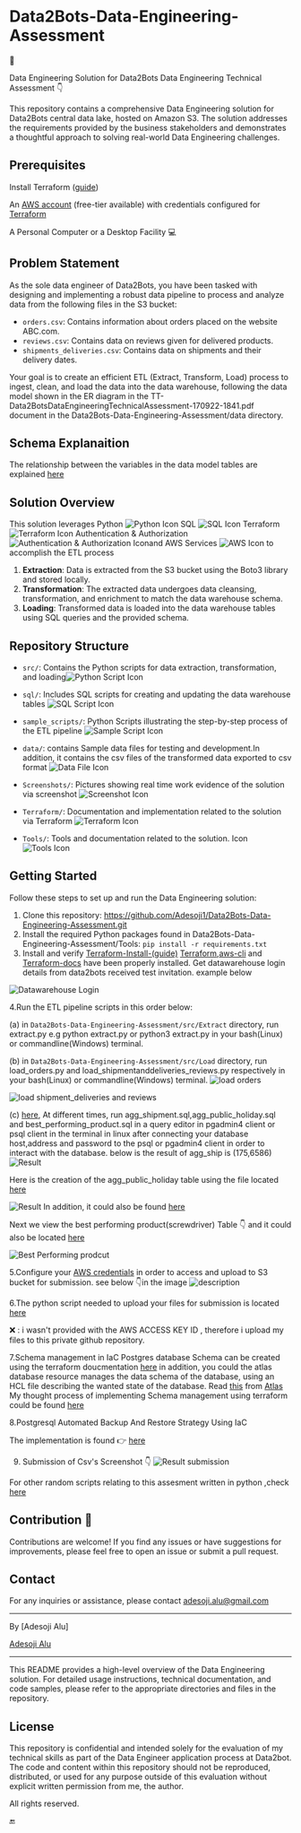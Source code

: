 # Data2Bots-Data-Engineering-Assessment 

🏁 

Data Engineering Solution for Data2Bots Data Engineering Technical Assessment 👇 

This repository contains a comprehensive Data Engineering solution for Data2Bots central data lake, hosted on Amazon S3. The solution addresses the requirements provided by the business stakeholders and demonstrates a thoughtful approach to solving real-world Data Engineering challenges.

## Prerequisites


Install Terraform ([guide](https://learn.hashicorp.com/tutorials/terraform/install-cli))

An [AWS account](https://aws.amazon.com/free/) (free-tier available) with credentials configured for [Terraform](https://registry.terraform.io/providers/hashicorp/aws/latest/docs#authentication-and-configuration)

A Personal Computer or a Desktop Facility 💻

## Problem Statement

As the sole data engineer of Data2Bots, you have been tasked with designing and implementing a robust data pipeline to process and analyze data from the following files in the S3 bucket:

- `orders.csv`: Contains information about orders placed on the website ABC.com.
- `reviews.csv`: Contains data on reviews given for delivered products.
- `shipments_deliveries.csv`: Contains data on shipments and their delivery dates.

Your goal is to create an efficient ETL (Extract, Transform, Load) process to ingest, clean, and load the data into the data warehouse, following the data model shown in the ER diagram in the TT-Data2BotsDataEngineeringTechnicalAssessment-170922-1841.pdf document in the Data2Bots-Data-Engineering-Assessment/data directory.

## Schema Explanaition

The relationship between the variables in the data model tables are explained  <a name="here"></a> [here](./Terraform/PostgreSQLSchema_management/schemadefinition.txt)

## Solution Overview

This solution leverages Python 
![Python Icon](https://img.icons8.com/color/48/000000/python.png)
SQL  ![SQL Icon](https://img.icons8.com/color/48/000000/sql.png) Terraform
![Terraform Icon](https://img.icons8.com/color/48/000000/terraform.png)
 Authentication & Authorization
![Authentication & Authorization Icon](https://img.icons8.com/color/48/000000/authentication.png)and AWS Services
![AWS Icon](https://img.icons8.com/color/48/000000/amazon-web-services.png)
to accomplish the ETL process

1. **Extraction**: Data is extracted from the S3 bucket using the Boto3 library and stored locally.
2. **Transformation**: The extracted data undergoes data cleansing, transformation, and enrichment to match the data warehouse schema.
3. **Loading**: Transformed data is loaded into the data warehouse tables using SQL queries and the provided schema.

## Repository Structure

- `src/`: Contains the Python scripts for data extraction, transformation, and loading![Python Script Icon](https://img.icons8.com/color/48/000000/python.png)

- `sql/`: Includes SQL scripts for creating and updating the data warehouse tables ![SQL Script Icon](https://img.icons8.com/color/48/000000/sql.png)

- `sample_scripts/`: Python Scripts illustrating the step-by-step process of the ETL pipeline ![Sample Script Icon](https://img.icons8.com/color/48/000000/code-file.png)

- `data/`: contains Sample data files for testing and development.In addition, it contains the csv files of the transformed data exported to csv format
![Data File Icon](Screenshots/database.png)

- `Screenshots/`: Pictures showing real time work evidence of the solution via screenshot ![Screenshot Icon](https://img.icons8.com/color/48/000000/screenshot.png)

- `Terraform/`: Documentation and implementation related to the solution via
  Terraform ![Terraform Icon](https://img.icons8.com/color/48/000000/terraform.png)

- `Tools/`: Tools and documentation related to the solution.
  Icon ![Tools Icon](https://img.icons8.com/color/48/000000/wrench.png)





## Getting Started

Follow these steps to set up and run the Data Engineering solution:

1. Clone this repository: https://github.com/Adesoji1/Data2Bots-Data-Engineering-Assessment.git
2. Install the required Python packages found in Data2Bots-Data-Engineering-Assessment/Tools: `pip install -r requirements.txt`
3. Install and verify [Terraform-Install-(guide)](#anchor-name)
 [Terraform](https://developer.hashicorp.com/terraform/tutorials/aws-get-started/install-cli),[aws-cli](https://docs.aws.amazon.com/cli/latest/userguide/getting-started-install.html) and [Terraform-docs](https://github.com/terraform-docs/terraform-docs) have been properly installed. Get datawarehouse login details from data2bots received test invitation. example below

 ![Datawarehouse Login](Screenshots/datawarehouseconnection_details.png)
   

4.Run the ETL pipeline scripts in this order below: 

   (a) in `Data2Bots-Data-Engineering-Assessment/src/Extract` directory, run extract.py e.g python extract.py or python3 extract.py in your bash(Linux) or commandline(Windows) terminal.

   (b) in `Data2Bots-Data-Engineering-Assessment/src/Load` directory, run load_orders.py and load_shipmentanddeliveries_reviews.py respectively in your bash(Linux) or commandline(Windows) terminal.
   ![load orders](Screenshots/load_orders.png)

   ![load shipment_deliveries and reviews](Screenshots/load_shipmentdeliveries_review.png)
   
   
   (c) <a name="here"></a> [here](./src/Transform/sql/agg_public_holiday.sql), At different times, run agg_shipment.sql,agg_public_holiday.sql and best_performing_product.sql in a query editor in pgadmin4 client or psql client in the terminal in linux after connecting your database host,address and password to the psql or pgadmin4 client in order to interact with the database. 
    below is the result of agg_ship is (175,6586)
   ![Result](Screenshots/agg_shipment_result.png) 

   Here is the creation of the agg_public_holiday table
   using the file located  <a name="here"></a> [here](./src/Transform/sql/agg_public_holiday.sql)

   ![Result](Screenshots/show_agg_public_holiday.png) In addition, it could also be found <a name="here"></a> [here](./data/final_app_publication_holiday.csv)
   
   Next we view the best performing product(screwdriver) Table 👇 and it could also be located  <a name="here"></a> [here](./data/best_performing_product.csv)

   ![Best Performing prodcut](Screenshots/best_performing_product.png)

5.Configure your [AWS credentials](https://docs.aws.amazon.com/cli/latest/userguide/cli-configure-files.html) in order to access and upload to S3 bucket for submission. see below 👇in the image ![description](Screenshots/awsconfigure.png)

6.The python script needed to upload your files for submission is located  <a name="here"></a> [here](./src/Submission/export2csvfordata2botssubmission.py)

❌ : i wasn't provided with the AWS ACCESS KEY ID , therefore i upload my files to this private github repository.

7.Schema management in IaC
Postgres database Schema can be created using the terraform doucmentation [here](https://registry.terraform.io/providers/SemMulder/postgresql/latest/docs/resources/postgresql_schema) in addition, you could the atlas database resource manages the data schema of the database, using an HCL file describing the wanted state of the database. Read [this](https://registry.terraform.io/providers/ariga/atlas/latest/docs/resources/schema) from [Atlas](https://atlasgo.io/)
My thought process of  implementing Schema management using terraform could be found  <a name="here"></a> [here](./Terraform/PostgreSQLSchema_management/schemadefinition.txt)

8.Postgresql Automated Backup And Restore Strategy Using IaC

The implementation is found 👉  <a name="here"></a> [here](./Terraform/PostgreSQLRDS_management/Automated-RDS-Backup-and-Restore-Strategy-main/README.md)

9. Submission of Csv's Screenshot 👇
![Result submission](Screenshots/result_submit.png)


For other random scripts relating to this assesment written in python ,check <a name="here"></a> [here](./sample_scripts/download.py)

## Contribution 📖 

Contributions are welcome! If you find any issues or have suggestions for improvements, please feel free to open an issue or submit a pull request.

## Contact

For any inquiries or assistance, please contact <adesoji.alu@gmail.com>

---

By [Adesoji Alu]

[Adesoji Alu](https://www.linkedin.com/in/alu)

---

This README provides a high-level overview of the Data Engineering solution. For detailed usage instructions, technical documentation, and code samples, please refer to the appropriate directories and files in the repository.

## License

This repository is confidential and intended solely for the evaluation of my technical skills as part of the Data Engineer application process at Data2bot. The code and content within this repository should not be reproduced, distributed, or used for any purpose outside of this evaluation without explicit written permission from me, the author.

All rights reserved.

🔚
